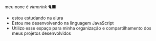 meu none é *vimorink* 🐈‍⬛
- estou estudando na alura
- Estou me desenvolvendo na linguagem JavaScript
- Utilizo esse espaço para minha organização e
compartilhamento dos meus projetos desenvolvidos

